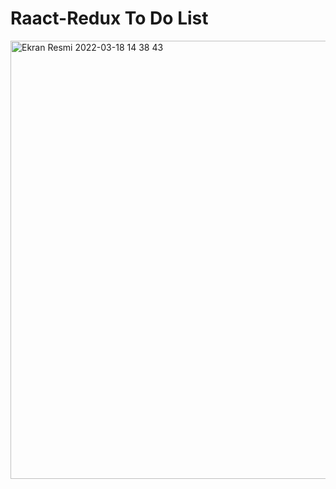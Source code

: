 # Raact-Redux To Do List
<img width="701" alt="Ekran Resmi 2022-03-18 14 38 43" src="https://user-images.githubusercontent.com/95706081/158996737-6eae0e9e-f70b-4bc7-9bc1-c029694cb232.png">
